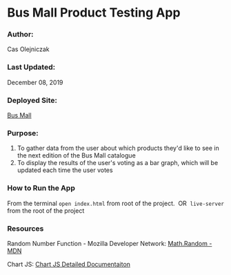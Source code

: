 # Bus Mall Product Testing App

### Author: 
Cas Olejniczak
### Last Updated: 
December 08, 2019
### Deployed Site: 
[Bus Mall](https://mamacas.github.io/bus-mall/.)

### Purpose:
1. To gather data from the user about which products they'd like to see in the next edition of the Bus Mall catalogue
2. To display the results of the user's voting as a bar graph, which will be updated each time the user votes
​
​
### How to Run the App
From the terminal `open index.html` from root of the project.
​
OR 
​
`live-server` from the root of the project
​
### Resources
Random Number Function - Mozilla Developer Network:
[Math.Random - MDN](https://developer.mozilla.org/en-US/docs/Web/JavaScript/Reference/Global_Objects/Math/random)

Chart JS:
[Chart JS Detailed Documentaiton](https://www.chartjs.org/docs/latest/)

